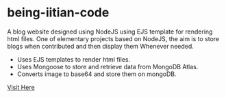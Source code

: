 # being-iitian-code
A blog website designed using NodeJS using EJS template for rendering html files. One of elementary projects based on NodeJS, the aim is to store blogs when contributed and then display them Whenever needed.

- Uses EJS templates to render html files.
- Uses Mongoose to store and retrieve data from MongoDB Atlas.
- Converts image to base64 and store them on mongoDB.

[Visit Here](https://beingiitian.herokuapp.com/)
